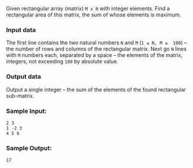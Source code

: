 Given rectangular array (matrix) `M x N` with integer elements. Find a 
rectangular area of this matrix, the sum of whose elements is maximum.

### Input data

The first line contains the two natural numbers `N` and `M` (`1 ≤ N, M ≤ 
100`) – the number of rows and columns of the rectangular matrix.
Next go `N` lines with `M` numbers each, separated by a space – the elements
of the matrix, integers, not exceeding `100` by absolute value.

### Output data

Output a single integer – the sum of the elements of the found rectangular
sub-matrix.

### Sample Input:

```
2 3
1 -2 3
4 5 6
```

### Sample Output:

```
17
```
